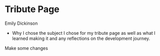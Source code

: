 <h1> Tribute Page </h1>

Emily Dickinson

- Why I chose the subject I chose for my tribute page as well as what I learned making it and any reflections on the development journey.


Make some changes